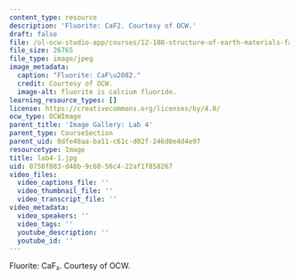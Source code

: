 ```yaml
---
content_type: resource
description: 'Fluorite: CaF2. Courtesy of OCW.'
draft: false
file: /ol-ocw-studio-app/courses/12-108-structure-of-earth-materials-fall-2004/0758f883d48b9c6056c422af1f858267_lab4-1.jpg
file_size: 26765
file_type: image/jpeg
image_metadata:
  caption: "Fluorite: CaF\u2082."
  credit: Courtesy of OCW.
  image-alt: fluorite is calcium fluoride.
learning_resource_types: []
license: https://creativecommons.org/licenses/by/4.0/
ocw_type: OCWImage
parent_title: 'Image Gallery: Lab 4'
parent_type: CourseSection
parent_uid: 0dfe48aa-ba11-c61c-d02f-246d0e4d4e97
resourcetype: Image
title: lab4-1.jpg
uid: 0758f883-d48b-9c60-56c4-22af1f858267
video_files:
  video_captions_file: ''
  video_thumbnail_file: ''
  video_transcript_file: ''
video_metadata:
  video_speakers: ''
  video_tags: ''
  youtube_description: ''
  youtube_id: ''
---
```

Fluorite: CaF₂. Courtesy of OCW.